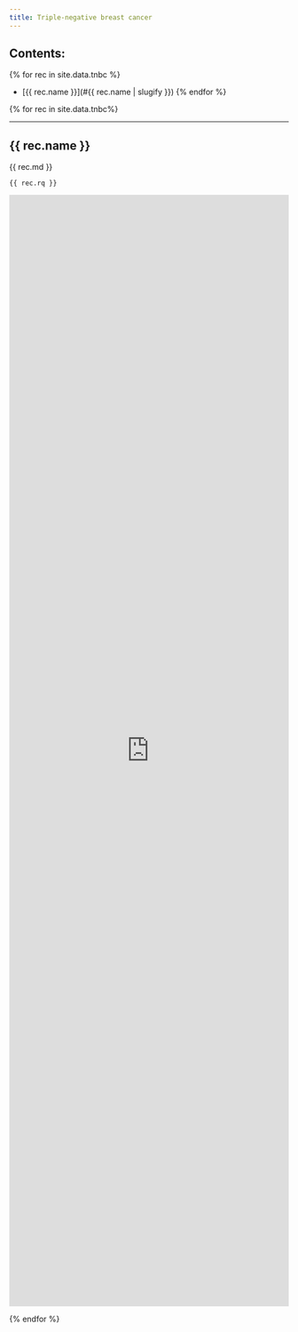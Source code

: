 ```yaml
---
title: Triple-negative breast cancer
---
```


## Contents:
{% for rec in site.data.tnbc %}
 - [{{ rec.name }}](#{{ rec.name | slugify }})
{% endfor %}

{% for rec in site.data.tnbc%}

----

## {{ rec.name }}

{{ rec.md }}

```sparql
{{ rec.rq }}
```

<iframe style="width: 100%; height: 50vh; border: none;"
        src="https://query.wikidata.org/embed.html#{{ rec.rq | uri_escape }}"
        referrerpolicy="origin" sandbox="allow-scripts allow-same-origin allow-popups">
</iframe>

{% endfor %}
